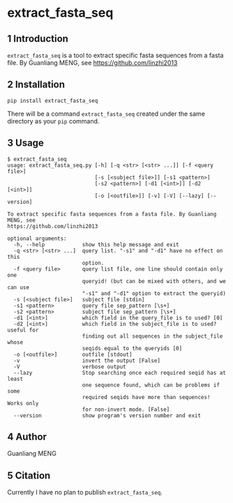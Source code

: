 # extract_fasta_seq

## 1 Introduction

`extract_fasta_seq` is a tool to extract specific fasta sequences from a fasta file. By Guanliang MENG, see https://github.com/linzhi2013

## 2 Installation

    pip install extract_fasta_seq

There will be a command `extract_fasta_seq` created under the same directory as your `pip` command.

## 3 Usage
    
    $ extract_fasta_seq
    usage: extract_fasta_seq.py [-h] [-q <str> [<str> ...]] [-f <query file>]
                                [-s [<subject file>]] [-s1 <pattern>]
                                [-s2 <pattern>] [-d1 [<int>]] [-d2 [<int>]]
                                [-o [<outfile>]] [-v] [-V] [--lazy] [--version]

    To extract specific fasta sequences from a fasta file. By Guanliang MENG, see
    https://github.com/linzhi2013

    optional arguments:
      -h, --help            show this help message and exit
      -q <str> [<str> ...]  query list. "-s1" and "-d1" have no effect on this
                            option.
      -f <query file>       query list file, one line should contain only one
                            queryid! (but can be mixed with others, and we can use
                            "-s1" and "-d1" option to extract the queryid)
      -s [<subject file>]   subject file [stdin]
      -s1 <pattern>         query file sep_pattern [\s+]
      -s2 <pattern>         subject file sep_pattern [\s+]
      -d1 [<int>]           which field in the query_file is to used? [0]
      -d2 [<int>]           which field in the subject_file is to used? useful for
                            finding out all sequences in the subject_file whose
                            seqids equal to the queryids [0]
      -o [<outfile>]        outfile [stdout]
      -v                    invert the output [False]
      -V                    verbose output
      --lazy                Stop searching once each required seqid has at least
                            one sequence found, which can be problems if some
                            required seqids have more than sequences! Works only
                            for non-invert mode. [False]
      --version             show program's version number and exit
        
## 4 Author
Guanliang MENG

## 5 Citation
Currently I have no plan to publish `extract_fasta_seq`.







